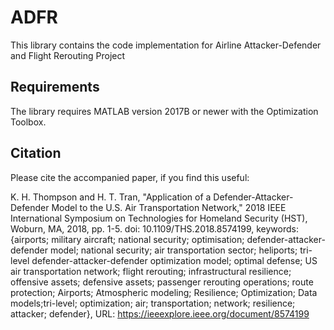 # ADFR
This library contains the code implementation for Airline Attacker-Defender and Flight Rerouting Project

## Requirements
The library requires MATLAB version 2017B or newer with the Optimization Toolbox.

## Citation
Please cite the accompanied paper, if you find this useful:

K. H. Thompson and H. T. Tran, "Application of a Defender-Attacker-Defender Model to the U.S. Air Transportation Network," 2018 IEEE International Symposium on Technologies for Homeland Security (HST), Woburn, MA, 2018, pp. 1-5.
doi: 10.1109/THS.2018.8574199, keywords: {airports; military aircraft; national security; optimisation; defender-attacker-defender model; national security; air transportation sector; heliports; tri-level defender-attacker-defender optimization model; optimal defense; US air transportation network; flight rerouting; infrastructural resilience; offensive assets; defensive assets; passenger rerouting operations; route protection; Airports; Atmospheric modeling; Resilience; Optimization; Data models;tri-level; optimization; air; transportation; network; resilience; attacker; defender},
URL: https://ieeexplore.ieee.org/document/8574199
